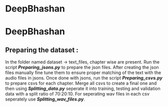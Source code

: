 # DeepBhashan
# DeepBhashan



## Preparing the dataset : 

In the folder named dataset -> text_files, chapter wise are present. Run the script ***Preparing_jsons.py*** to prepare the json files. After creating the json files manually fine tune them to ensure proper matching of the text with the audio files in jsons. Once done with jsons, run the script ***Preparing_csvs.py*** to prepare csvs for each chapter. Merge all csvs to create a final one and then using ***Splitting_data.py*** seperate it into training, testing and validation data with a split ratio of 70:20:10. For seperating wav files in each csv seperately use ***Splitting_wav_files.py***.
